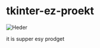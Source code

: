 # tkinter-ez-proekt

![Heder](https://github.com/evgenevgenuk/hamster_combat_python/blob/main/asets/gameplay.gif)


it is supper esy prodget 
